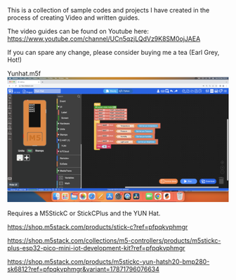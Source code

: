 This is a collection of sample codes and projects I have created in the process of creating Video and written guides.

The video guides can be found on Youtube here: https://www.youtube.com/channel/UCn5qzjLQdVz9K8SM0ojJAEA

If you can spare any change, please consider buying me a tea (Earl Grey, Hot!)


Yunhat.m5f
<img src="Images/Screenshot 2023-09-24 at 08.42.56.png">

Requires a M5StickC or StickCPlus and the YUN Hat.

https://shop.m5stack.com/products/stick-c?ref=pfpqkvphmgr

https://shop.m5stack.com/collections/m5-controllers/products/m5stickc-plus-esp32-pico-mini-iot-development-kit?ref=pfpqkvphmgr

https://shop.m5stack.com/products/m5stickc-yun-hatsh20-bmp280-sk6812?ref=pfpqkvphmgr&variant=17871796076634

